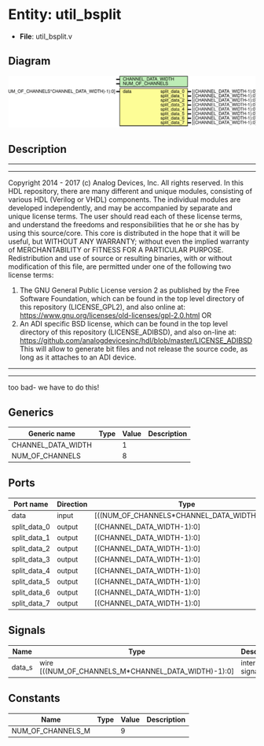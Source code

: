 # Entity: util_bsplit

- **File**: util_bsplit.v
## Diagram

![Diagram](util_bsplit.svg "Diagram")
## Description

***************************************************************************
 ***************************************************************************
 Copyright 2014 - 2017 (c) Analog Devices, Inc. All rights reserved.
 In this HDL repository, there are many different and unique modules, consisting
 of various HDL (Verilog or VHDL) components. The individual modules are
 developed independently, and may be accompanied by separate and unique license
 terms.
 The user should read each of these license terms, and understand the
 freedoms and responsibilities that he or she has by using this source/core.
 This core is distributed in the hope that it will be useful, but WITHOUT ANY
 WARRANTY; without even the implied warranty of MERCHANTABILITY or FITNESS FOR
 A PARTICULAR PURPOSE.
 Redistribution and use of source or resulting binaries, with or without modification
 of this file, are permitted under one of the following two license terms:
   1. The GNU General Public License version 2 as published by the
      Free Software Foundation, which can be found in the top level directory
      of this repository (LICENSE_GPL2), and also online at:
      <https://www.gnu.org/licenses/old-licenses/gpl-2.0.html>
 OR
   2. An ADI specific BSD license, which can be found in the top level directory
      of this repository (LICENSE_ADIBSD), and also on-line at:
      https://github.com/analogdevicesinc/hdl/blob/master/LICENSE_ADIBSD
      This will allow to generate bit files and not release the source code,
      as long as it attaches to an ADI device.
 ***************************************************************************
 ***************************************************************************
 too bad- we have to do this!
 
## Generics

| Generic name       | Type | Value | Description |
| ------------------ | ---- | ----- | ----------- |
| CHANNEL_DATA_WIDTH |      | 1     |             |
| NUM_OF_CHANNELS    |      | 8     |             |
## Ports

| Port name    | Direction | Type                                         | Description |
| ------------ | --------- | -------------------------------------------- | ----------- |
| data         | input     | [((NUM_OF_CHANNELS*CHANNEL_DATA_WIDTH)-1):0] |             |
| split_data_0 | output    | [(CHANNEL_DATA_WIDTH-1):0]                   |             |
| split_data_1 | output    | [(CHANNEL_DATA_WIDTH-1):0]                   |             |
| split_data_2 | output    | [(CHANNEL_DATA_WIDTH-1):0]                   |             |
| split_data_3 | output    | [(CHANNEL_DATA_WIDTH-1):0]                   |             |
| split_data_4 | output    | [(CHANNEL_DATA_WIDTH-1):0]                   |             |
| split_data_5 | output    | [(CHANNEL_DATA_WIDTH-1):0]                   |             |
| split_data_6 | output    | [(CHANNEL_DATA_WIDTH-1):0]                   |             |
| split_data_7 | output    | [(CHANNEL_DATA_WIDTH-1):0]                   |             |
## Signals

| Name   | Type                                                | Description       |
| ------ | --------------------------------------------------- | ----------------- |
| data_s | wire [((NUM_OF_CHANNELS_M*CHANNEL_DATA_WIDTH)-1):0] | internal signals  |
## Constants

| Name              | Type | Value | Description |
| ----------------- | ---- | ----- | ----------- |
| NUM_OF_CHANNELS_M |      | 9     |             |
